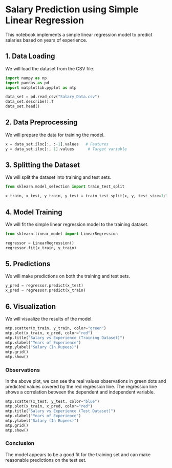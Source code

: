 # Salary Prediction using Simple Linear Regression

This notebook implements a simple linear regression model to predict salaries based on years of experience.

## 1. Data Loading

We will load the dataset from the CSV file.

```python
import numpy as np
import pandas as pd
import matplotlib.pyplot as mtp

data_set = pd.read_csv("Salary_Data.csv")
data_set.describe().T
data_set.head()
```

## 2. Data Preprocessing

We will prepare the data for training the model.

```python
x = data_set.iloc[:, :-1].values   # Features
y = data_set.iloc[:, 1].values      # Target variable
```

## 3. Splitting the Dataset

We will split the dataset into training and test sets.

```python
from sklearn.model_selection import train_test_split

x_train, x_test, y_train, y_test = train_test_split(x, y, test_size=1/3, random_state=0)
```

## 4. Model Training

We will fit the simple linear regression model to the training dataset.

```python
from sklearn.linear_model import LinearRegression

regressor = LinearRegression()
regressor.fit(x_train, y_train)
```

## 5. Predictions

We will make predictions on both the training and test sets.

```python
y_pred = regressor.predict(x_test)
x_pred = regressor.predict(x_train)
```

## 6. Visualization

We will visualize the results of the model.

```python
mtp.scatter(x_train, y_train, color="green")
mtp.plot(x_train, x_pred, color="red")
mtp.title("Salary vs Experience (Training Dataset)")
mtp.xlabel("Years of Experience")
mtp.ylabel("Salary (In Rupees)")
mtp.grid()
mtp.show()
```

### Observations

In the above plot, we can see the real values observations in green dots and predicted values covered by the red regression line. The regression line shows a correlation between the dependent and independent variable.

```python
mtp.scatter(x_test, y_test, color="blue")
mtp.plot(x_train, x_pred, color="red")
mtp.title("Salary vs Experience (Test Dataset)")
mtp.xlabel("Years of Experience")
mtp.ylabel("Salary (In Rupees)")
mtp.grid()
mtp.show()
```

### Conclusion

The model appears to be a good fit for the training set and can make reasonable predictions on the test set.
